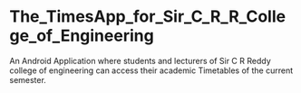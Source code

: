 # The_TimesApp_for_Sir_C_R_R_College_of_Engineering
An Android Application where students and lecturers of Sir C R Reddy college of engineering can access their academic Timetables of the current semester.
